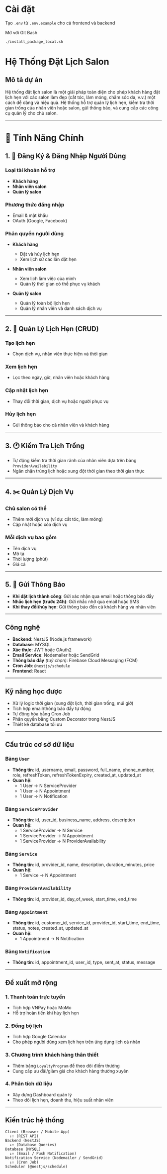 # Cài đặt

Tạo `.env` từ `.env.example` cho cả frontend và backend

Mở với Git Bash

```bash
./install_package_local.sh
```

# Hệ Thống Đặt Lịch Salon

## Mô tả dự án

Hệ thống đặt lịch salon là một giải pháp toàn diện cho phép khách hàng đặt lịch hẹn với các salon làm đẹp (cắt tóc, làm móng, chăm sóc da, v.v.) một cách dễ dàng và hiệu quả. Hệ thống hỗ trợ quản lý lịch hẹn, kiểm tra thời gian trống của nhân viên hoặc salon, gửi thông báo, và cung cấp các công cụ quản lý cho chủ salon.

---

# 🧩 Tính Năng Chính

## 1. 👤 Đăng Ký & Đăng Nhập Người Dùng

### Loại tài khoản hỗ trợ

- **Khách hàng**
- **Nhân viên salon**
- **Quản lý salon**

### Phương thức đăng nhập

- Email & mật khẩu
- OAuth (Google, Facebook)

### Phân quyền người dùng

- **Khách hàng**

  - Đặt và hủy lịch hẹn
  - Xem lịch sử các lần đặt hẹn

- **Nhân viên salon**

  - Xem lịch làm việc của mình
  - Quản lý thời gian có thể phục vụ khách

- **Quản lý salon**
  - Quản lý toàn bộ lịch hẹn
  - Quản lý nhân viên và danh sách dịch vụ

---

## 2. 📆 Quản Lý Lịch Hẹn (CRUD)

### Tạo lịch hẹn

- Chọn dịch vụ, nhân viên thực hiện và thời gian

### Xem lịch hẹn

- Lọc theo ngày, giờ, nhân viên hoặc khách hàng

### Cập nhật lịch hẹn

- Thay đổi thời gian, dịch vụ hoặc người phục vụ

### Hủy lịch hẹn

- Gửi thông báo cho cả nhân viên và khách hàng

---

## 3. 🕐 Kiểm Tra Lịch Trống

- Tự động kiểm tra thời gian rảnh của nhân viên dựa trên bảng `ProviderAvailability`
- Ngăn chặn trùng lịch hoặc xung đột thời gian theo thời gian thực

---

## 4. ✂️ Quản Lý Dịch Vụ

### Chủ salon có thể

- Thêm mới dịch vụ (ví dụ: cắt tóc, làm móng)
- Cập nhật hoặc xóa dịch vụ

### Mỗi dịch vụ bao gồm

- Tên dịch vụ
- Mô tả
- Thời lượng (phút)
- Giá cả

---

## 5. 🔔 Gửi Thông Báo

- **Khi đặt lịch thành công**: Gửi xác nhận qua email hoặc thông báo đẩy
- **Nhắc lịch hẹn (trước 24h)**: Gửi nhắc nhở qua email hoặc SMS
- **Khi thay đổi/hủy hẹn**: Gửi thông báo đến cả khách hàng và nhân viên

---

## Công nghệ

- **Backend**: NestJS (Node.js framework)
- **Database**: MYSQL
- **Xác thực**: JWT hoặc OAuth2
- **Email Service**: Nodemailer hoặc SendGrid
- **Thông báo đẩy** _(tuỳ chọn)_: Firebase Cloud Messaging (FCM)
- **Cron Job**: `@nestjs/schedule`
- **Frontend**: React

---

## Kỹ năng học được

- Xử lý logic thời gian (xung đột lịch, thời gian trống, múi giờ)
- Tích hợp email/thông báo đẩy tự động
- Tự động hóa bằng Cron Job
- Phân quyền bằng Custom Decorator trong NestJS
- Thiết kế database tối ưu

---

## Cấu trúc cơ sở dữ liệu

### Bảng `User`

- **Thông tin**: id, username, email, password, full_name, phone_number, role, refreshToken, refreshTokenExpiry, created_at, updated_at
- **Quan hệ**:
  - 1 User → N ServiceProvider
  - 1 User → N Appointment
  - 1 User → N Notification

### Bảng `ServiceProvider`

- **Thông tin**: id, user_id, business_name, address, description
- **Quan hệ**:
  - 1 ServiceProvider → N Service
  - 1 ServiceProvider → N Appointment
  - 1 ServiceProvider → N ProviderAvailability

### Bảng `Service`

- **Thông tin**: id, provider_id, name, description, duration_minutes, price
- **Quan hệ**:
  - 1 Service → N Appointment

### Bảng `ProviderAvailability`

- **Thông tin**: id, provider_id, day_of_week, start_time, end_time

### Bảng `Appointment`

- **Thông tin**: id, customer_id, service_id, provider_id, start_time, end_time, status, notes, created_at, updated_at
- **Quan hệ**:
  - 1 Appointment → N Notification

### Bảng `Notification`

- **Thông tin**: id, appointment_id, user_id, type, sent_at, status, message

---

## Đề xuất mở rộng

### 1. Thanh toán trực tuyến

- Tích hợp VNPay hoặc MoMo
- Hỗ trợ hoàn tiền khi hủy lịch hẹn

### 2. Đồng bộ lịch

- Tích hợp Google Calendar
- Cho phép người dùng xem lịch hẹn trên ứng dụng lịch cá nhân

### 3. Chương trình khách hàng thân thiết

- Thêm bảng `LoyaltyProgram` để theo dõi điểm thưởng
- Cung cấp ưu đãi/giảm giá cho khách hàng thường xuyên

### 4. Phân tích dữ liệu

- Xây dựng Dashboard quản lý
- Theo dõi lịch hẹn, doanh thu, hiệu suất nhân viên

---

## Kiến trúc hệ thống

```plaintext
Client (Browser / Mobile App)
  ↓↑ (REST API)
Backend (NestJS)
  ↓↑ (Database Queries)
Database (MYSQL)
  ↓↑ (Email / Push Notification)
Notification Service (Nodemailer / SendGrid)
  ↓↑ (Cron Job)
Scheduler (@nestjs/schedule)
```
